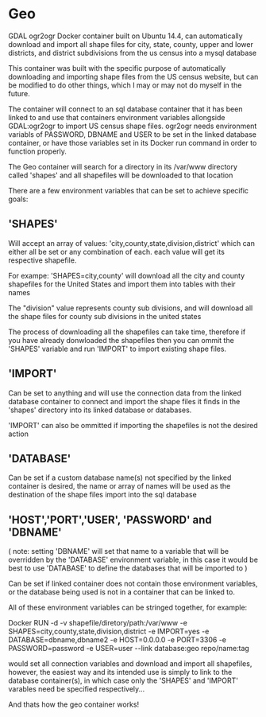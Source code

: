 Geo
===

GDAL ogr2ogr Docker container built on Ubuntu 14.4, can automatically download and import all shape files for city, state, county, upper and lower districts, and district subdivisions from the us census into a mysql database

This container was built with the specific purpose of automatically downloading and importing shape files from the US census website, but can be modified to do other things, which I may or may not do myself in the future. 

The container will connect to an sql database container that it has been linked to and use that containers environment variables allongside GDAL:ogr2ogr to import US census shape files. ogr2ogr needs environment variabls of PASSWORD, DBNAME and USER to be set in the linked database container, or have those variables set in its Docker run command in order to function properly.

The Geo container will search for a directory in its /var/www directory called 'shapes' and all shapefiles will be downloaded to that location 

There are a few environment variables that can be set to achieve specific goals:

'SHAPES' 
-
Will accept an array of values: 'city,county,state,division,district' which can either all be set or any combination of each. each value will get its respective shapefile.

For exampe:
'SHAPES=city,county' will download all the city and county shapefiles for the United States and import them into tables with their names

The "division" value represents county sub divisions, and will download all the shape files for county sub divisions in the united states

The process of downloading all the shapefiles can take time, therefore if you have already donwloaded the shapefiles then you can ommit the 'SHAPES' variable and run 'IMPORT' to import existing shape files. 

'IMPORT'
-
Can be set to anything and will use the connection data from the linked database container to connect and import the shape files it finds in the 'shapes' directory into its linked database or databases. 

'IMPORT' can also be ommitted if importing the shapefiles is not the desired action

'DATABASE' 
-
Can be set if a custom database name(s) not specified by the linked container is desired, the name or array of names will be used as the destination of the shape files import into the sql database

'HOST','PORT','USER', 'PASSWORD' and 'DBNAME' 
-
( note: setting 'DBNAME' will set that name to a variable that will be overridden by the 'DATABASE' environment variable, in this case it would be best to use 'DATABASE' to define the databases that will be imported to )

Can be set if linked container does not contain those environment variables, or the database being used is not in a container that can be linked to.

All of these environment variables can be stringed together, for example:

Docker RUN -d -v shapefile/diretory/path:/var/www -e SHAPES=city,county,state,division,district -e IMPORT=yes -e DATABASE=dbname,dbname2 -e HOST=0.0.0.0 -e PORT=3306 -e PASSWORD=password -e USER=user --link database:geo repo/name:tag

would set all connection variables and download and import all shapefiles, however, the easiest way and its intended use is simply to link to the database container(s), in which case only the 'SHAPES' and 'IMPORT' varables need be specified respectively...

And thats how the geo container works!
